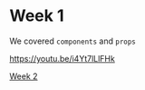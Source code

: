 # Week 1 

We covered `components` and `props` 

https://youtu.be/i4Yt7lLlFHk

[Week 2](https://github.com/ezrahnyanat/react-lunchnlearn/tree/week-two)
